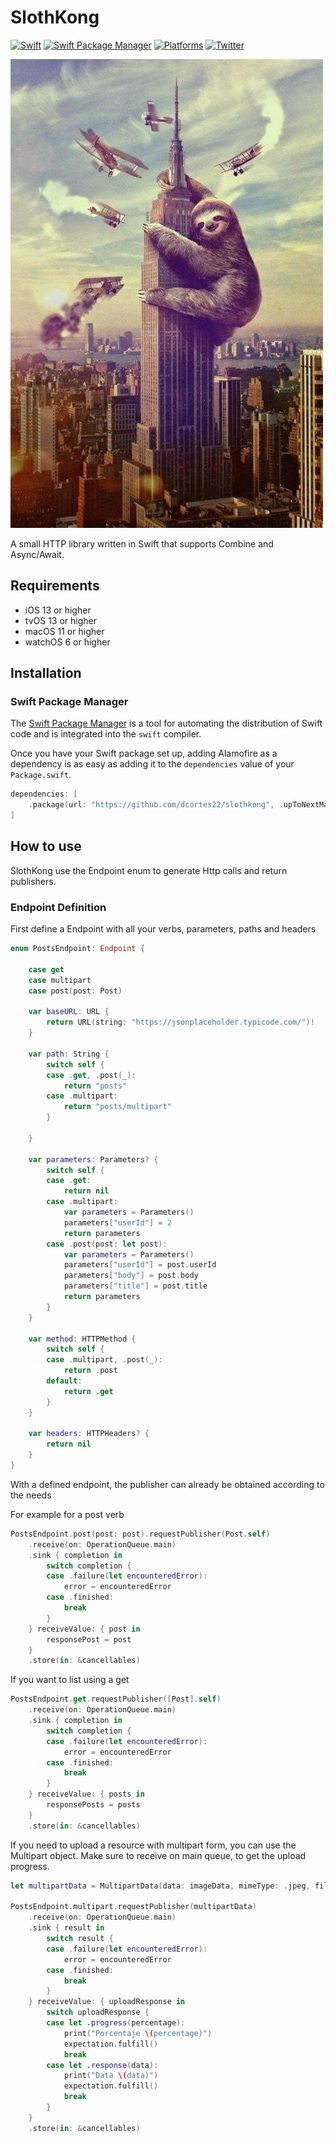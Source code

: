 # SlothKong

[![Swift](https://img.shields.io/badge/Swift-5.3_5.4_5.5-orange?style=flat-square)](https://img.shields.io/badge/Swift-5.3_5.4_5.5-Orange?style=flat-square)
[![Swift Package Manager](https://img.shields.io/badge/Swift_Package_Manager-compatible-orange?style=flat-square)](https://img.shields.io/badge/Swift_Package_Manager-compatible-orange?style=flat-square)
[![Platforms](https://img.shields.io/badge/Platforms-macOS_iOS_tvOS_watchOS-orange?style=flat-square)](https://img.shields.io/badge/Platforms-macOS_iOS_tvOS_watchOS-orange?style=flat-square)
[![Twitter](https://img.shields.io/badge/twitter-@dcortes22-blue.svg?style=flat-square)](https://twitter.com/dcortes22)

![SlothKong](https://raw.githubusercontent.com/dcortes22/slothkong/master/sloth.jpeg)

A small HTTP library written in Swift that supports Combine and Async/Await.

## Requirements

- iOS 13 or higher
- tvOS 13 or higher
- macOS 11 or higher
- watchOS 6 or higher

## Installation

### Swift Package Manager

The [Swift Package Manager](https://swift.org/package-manager/) is a tool for automating the distribution of Swift code and is integrated into the `swift` compiler. 

Once you have your Swift package set up, adding Alamofire as a dependency is as easy as adding it to the `dependencies` value of your `Package.swift`.

```swift
dependencies: [
    .package(url: "https://github.com/dcortes22/slothkong", .upToNextMajor(from: "1.0.0"))
]
```

## How to use

SlothKong use the Endpoint enum to generate Http calls and return publishers.

### Endpoint Definition

First define a Endpoint with all your verbs, parameters, paths and headers

```swift
enum PostsEndpoint: Endpoint {
    
    case get
    case multipart
    case post(post: Post)
    
    var baseURL: URL {
        return URL(string: "https://jsonplaceholder.typicode.com/")!
    }
    
    var path: String {
        switch self {
        case .get, .post(_):
            return "posts"
        case .multipart:
            return "posts/multipart"
        }
        
    }
    
    var parameters: Parameters? {
        switch self {
        case .get:
            return nil
        case .multipart:
            var parameters = Parameters()
            parameters["userId"] = 2
            return parameters
        case .post(post: let post):
            var parameters = Parameters()
            parameters["userId"] = post.userId
            parameters["body"] = post.body
            parameters["title"] = post.title
            return parameters
        }
    }
    
    var method: HTTPMethod {
        switch self {
        case .multipart, .post(_):
            return .post
        default:
            return .get
        }
    }
    
    var headers: HTTPHeaders? {
        return nil
    }
}
```

With a defined endpoint, the publisher can already be obtained according to the needs

For example for a post verb

```swift
PostsEndpoint.post(post: post).requestPublisher(Post.self)
    .receive(on: OperationQueue.main)
    .sink { completion in
        switch completion {
        case .failure(let encounteredError):
            error = encounteredError
        case .finished:
            break
        }
    } receiveValue: { post in
        responsePost = post
    }
    .store(in: &cancellables)
```

If you want to list using a get

```swift
PostsEndpoint.get.requestPublisher([Post].self)
    .receive(on: OperationQueue.main)
    .sink { completion in
        switch completion {
        case .failure(let encounteredError):
            error = encounteredError
        case .finished:
            break
        }
    } receiveValue: { posts in
        responsePosts = posts
    }
    .store(in: &cancellables)
```

If you need to upload a resource with multipart form, you can use the Multipart object. Make sure to receive on main queue, to get the upload progress.

```swift
let multipartData = MultipartData(data: imageData, mimeType: .jpeg, fileName: "test", name: "Test")

PostsEndpoint.multipart.requestPublisher(multipartData)
    .receive(on: OperationQueue.main)
    .sink { result in
        switch result {
        case .failure(let encounteredError):
            error = encounteredError
        case .finished:
            break
        }
    } receiveValue: { uploadResponse in
        switch uploadResponse {
        case let .progress(percentage):
            print("Porcentaje \(percentage)")
            expectation.fulfill()
            break
        case let .response(data):
            print("Data \(data)")
            expectation.fulfill()
            break
        }
    }
    .store(in: &cancellables)
```
